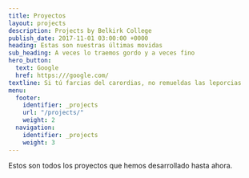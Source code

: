 ```yaml
---
title: Proyectos
layout: projects
description: Projects by Belkirk College
publish_date: 2017-11-01 03:00:00 +0000
heading: Estas son nuestras últimas movidas
sub_heading: A veces lo traemos gordo y a veces fino
hero_button:
  text: Google
  href: https:///google.com/
textline: Si tú farcias del carordias, no remueldas las leporcias
menu:
  footer:
    identifier: _projects
    url: "/projects/"
    weight: 2
  navigation:
    identifier: _projects
    weight: 3
---
```


Estos son todos los proyectos que hemos desarrollado hasta ahora.
